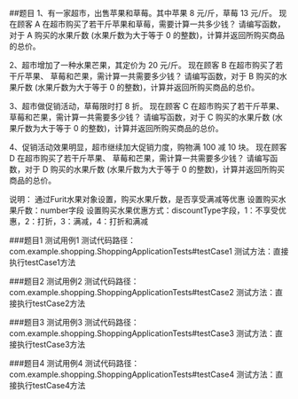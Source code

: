 ##题目
1、有一家超市，出售苹果和草莓。其中苹果 8 元/斤，草莓 13 元/斤。
现在顾客 A 在超市购买了若干斤苹果和草莓，需要计算一共多少钱？
请编写函数，对于 A 购买的水果斤数 (水果斤数为大于等于 0 的整数)，计算并返回所购买商品的总价。

2、超市增加了一种水果芒果，其定价为 20 元/斤。
现在顾客 B 在超市购买了若干斤苹果、 草莓和芒果，需计算一共需要多少钱？
请编写函数，对于 B 购买的水果斤数 (水果斤数为大于等于 0 的整数)，计算并返回所购买商品的总价。

3、超市做促销活动，草莓限时打 8 折。
现在顾客 C 在超市购买了若干斤苹果、 草莓和芒果，需计算一共需要多少钱？
请编写函数，对于 C 购买的水果斤数 (水果斤数为大于等于 0 的整数)，计算并返回所购买商品的总价。

4、促销活动效果明显，超市继续加大促销力度，购物满 100 减 10 块。
现在顾客 D 在超市购买了若干斤苹果、 草莓和芒果，需计算一共需要多少钱？
请编写函数，对于 D 购买的水果斤数 (水果斤数为大于等于 0 的整数)，计算并返回所购买商品的总价。

说明：
通过Furit水果对象设置，购买水果斤数，是否享受满减等优惠
设置购买水果斤数：number字段
设置购买水果优惠方式：discountType字段，1：不享受优惠，2：打折，3：满减，4：打折和满减


###题目1
测试用例1
测试代码路径：com.example.shopping.ShoppingApplicationTests#testCase1
测试方法：直接执行testCase1方法

###题目2
测试用例2
测试代码路径：com.example.shopping.ShoppingApplicationTests#testCase2
测试方法：直接执行testCase2方法

###题目3
测试用例3
测试代码路径：com.example.shopping.ShoppingApplicationTests#testCase3
测试方法：直接执行testCase3方法

###题目4
测试用例4
测试代码路径：com.example.shopping.ShoppingApplicationTests#testCase4
测试方法：直接执行testCase4方法